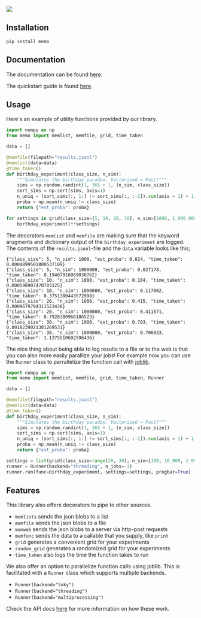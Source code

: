 ![](docs/header.png)

## Installation

```
pip install memo
```

## Documentation

The documentation can be found [here](https://koaning.github.io/memo/).

The quickstart guide is found [here](https://koaning.github.io/memo/getting-started.html).

## Usage

Here's an example of utility functions provided by our library.

```python
import numpy as np
from memo import memlist, memfile, grid, time_taken

data = []

@memfile(filepath="results.jsonl")
@memlist(data=data)
@time_taken()
def birthday_experiment(class_size, n_sim):
    """Simulates the birthday paradox. Vectorized = Fast!"""
    sims = np.random.randint(1, 365 + 1, (n_sim, class_size))
    sort_sims = np.sort(sims, axis=1)
    n_uniq = (sort_sims[:, 1:] != sort_sims[:, :-1]).sum(axis = 1) + 1
    proba = np.mean(n_uniq != class_size)
    return {"est_proba": proba}

for settings in grid(class_size=[5, 10, 20, 30], n_sim=[1000, 1_000_000]):
    birthday_experiment(**settings)
```

The decorators `memlist` and `memfile` are making sure that the keyword arugments and
dictionary output of the `birthday_experiment` are logged. The contents of the `results.jsonl`-file
and the `data` variable looks like this;

```
{"class_size": 5, "n_sim": 1000, "est_proba": 0.024, "time_taken": 0.0004899501800537109}
{"class_size": 5, "n_sim": 1000000, "est_proba": 0.027178, "time_taken": 0.19407916069030762}
{"class_size": 10, "n_sim": 1000, "est_proba": 0.104, "time_taken": 0.000598907470703125}
{"class_size": 10, "n_sim": 1000000, "est_proba": 0.117062, "time_taken": 0.3751380443572998}
{"class_size": 20, "n_sim": 1000, "est_proba": 0.415, "time_taken": 0.0009679794311523438}
{"class_size": 20, "n_sim": 1000000, "est_proba": 0.411571, "time_taken": 0.7928380966186523}
{"class_size": 30, "n_sim": 1000, "est_proba": 0.703, "time_taken": 0.0018239021301269531}
{"class_size": 30, "n_sim": 1000000, "est_proba": 0.706033, "time_taken": 1.1375510692596436}
```

The nice thing about being able to log results to a file or to the web is that
you can also more easily parallize your jobs! For example now you can use the `Runner`
class to parrallelize the function call with [joblib].

[joblib]: https://joblib.readthedocs.io/en/latest/

```python
import numpy as np
from memo import memlist, memfile, grid, time_taken, Runner

data = []

@memfile(filepath="results.jsonl")
@memlist(data=data)
@time_taken()
def birthday_experiment(class_size, n_sim):
    """Simulates the birthday paradox. Vectorized = Fast!"""
    sims = np.random.randint(1, 365 + 1, (n_sim, class_size))
    sort_sims = np.sort(sims, axis=1)
    n_uniq = (sort_sims[:, 1:] != sort_sims[:, :-1]).sum(axis = 1) + 1
    proba = np.mean(n_uniq != class_size)
    return {"est_proba": proba}

settings = list(grid(class_size=range(20, 30), n_sim=[100, 10_000, 1_000_000], progbar=False))
runner = Runner(backend="threading", n_jobs=-1)
runner.run(func=birthday_experiment, settings=settings, progbar=True)
```

## Features

This library also offers decorators to pipe to other sources.

- `memlists` sends the json blobs to a list
- `memfile` sends the json blobs to a file
- `memweb` sends the json blobs to a server via http-post requests
- `memfunc` sends the data to a callable that you supply, like `print`
- `grid` generates a convenient grid for your experiments
- `random_grid` generates a randomized grid for your experiments
- `time_taken` also logs the time the function takes to run

We also offer an option to parallelize function calls using joblib. This
is facilitated with a `Runner` class which supports multiple backends.

- `Runner(backend="loky")`
- `Runner(backend="threading")`
- `Runner(backend="multiprocessing")`

Check the API docs [here](https://koaning.github.io/memo/util.html) for more information on
how these work.
